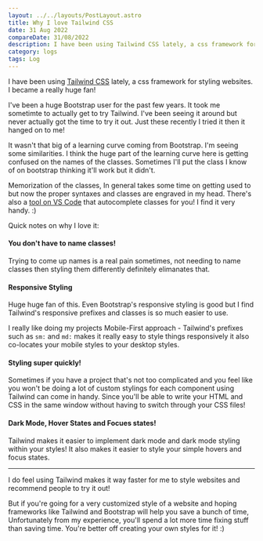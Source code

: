 ```yaml
---
layout: ../../layouts/PostLayout.astro
title: Why I love Tailwind CSS
date: 31 Aug 2022
compareDate: 31/08/2022
description: I have been using Tailwind CSS lately, a css framework for styling websites. I became a really huge fan!
category: logs
tags: Log
---
```


I have been using [Tailwind CSS](https://tailwindcss.com/) lately, a css framework for styling websites. I became a really huge fan!

I've been a huge Bootstrap user for the past few years. It took me sometimte to actually get to try Tailwind. I've been seeing it around but never actually got the time to try it out. Just these recently I tried it then it hanged on to me!

It wasn't that big of a learning curve coming from Bootstrap. I'm seeing some similarities. I think the huge part of the learning curve here is getting confused on the names of the classes. Sometimes I'll put the class I know of on bootstrap thinking it'll work but it didn't.

Memorization of the classes, In general takes some time on getting used to but now the proper syntaxes and classes are engraved in my head. There's also a [tool on VS Code](https://marketplace.visualstudio.com/items?itemName=bradlc.vscode-tailwindcss) that autocomplete classes for you! I find it very handy. :)

Quick notes on why I love it:

#### **You don't have to name classes!**

Trying to come up names is a real pain sometimes, not needing to name classes then styling them differently definitely elimanates that.

#### **Responsive Styling**

Huge huge fan of this. Even Bootstrap's responsive styling is good but I find Tailwind's responsive prefixes and classes is so much easier to use. 

I really like doing my projects Mobile-First approach - Tailwind's prefixes such as <code>sm:</code> and <code>md:</code> makes it really easy to style things responsively it also co-locates your mobile styles to your desktop styles.

#### **Styling super quickly!**

Sometimes if you have a project that's not too complicated and you feel like you won't be doing a lot of custom stylings for each component using Tailwind can come in handy. Since you'll be able to write your HTML and CSS in the same window without having to switch through your CSS files!


#### **Dark Mode, Hover States and Focues states!**

Tailwind makes it easier to implement dark mode and dark mode styling within your styles! It also makes it easier to style your simple hovers and focus states.


---

I do feel using Tailwind makes it way faster for me to style websites and recommend people to try it out! 

But if you're going for a very customized style of a website and hoping frameworks like Tailwind and Bootstrap will help you save a bunch of time, Unfortunately from my experience, you'll spend a lot more time fixing stuff than saving time. You're better off creating your own styles for it! :)







